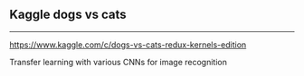 ## Kaggle dogs vs cats

----
https://www.kaggle.com/c/dogs-vs-cats-redux-kernels-edition

Transfer learning with various CNNs for image recognition